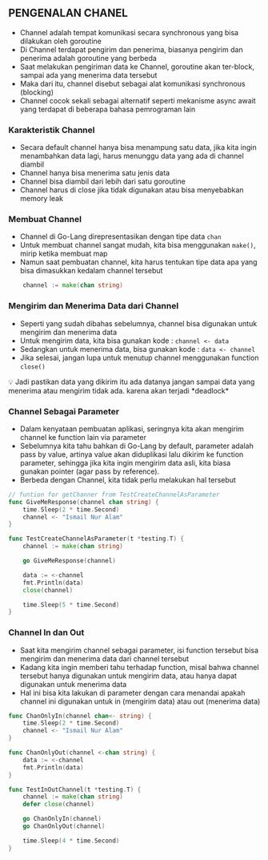 ## PENGENALAN CHANEL

- Channel adalah tempat komunikasi secara synchronous yang bisa dilakukan oleh goroutine
- Di Channel terdapat pengirim dan penerima, biasanya pengirim dan penerima adalah goroutine yang berbeda
- Saat melakukan pengiriman data ke Channel, goroutine akan ter-block, sampai ada yang menerima data tersebut
- Maka dari itu, channel disebut sebagai alat komunikasi synchronous (blocking)
- Channel cocok sekali sebagai alternatif seperti mekanisme async await yang terdapat di beberapa bahasa pemrograman lain

### Karakteristik Channel

- Secara default channel hanya bisa menampung satu data, jika kita ingin menambahkan data lagi, harus menunggu data yang ada di channel diambil
- Channel hanya bisa menerima satu jenis data
- Channel bisa diambil dari lebih dari satu goroutine
- Channel harus di close jika tidak digunakan atau bisa menyebabkan memory leak

### Membuat Channel

- Channel di Go-Lang direpresentasikan dengan tipe data `chan`
- Untuk membuat channel sangat mudah, kita bisa menggunakan `make()`, mirip ketika membuat map
- Namun saat pembuatan channel, kita harus tentukan tipe data apa yang bisa dimasukkan kedalam channel tersebut

```go
	channel := make(chan string)
```

### Mengirim dan Menerima Data dari Channel

- Seperti yang sudah dibahas sebelumnya, channel bisa digunakan untuk mengirim dan menerima data
- Untuk mengirim data, kita bisa gunakan kode : `channel <- data`
- Sedangkan untuk menerima data, bisa gunakan kode : `data <- channel`
- Jika selesai, jangan lupa untuk menutup channel menggunakan function `close()`

<aside>
💡 Jadi pastikan data yang dikirim itu ada datanya jangan sampai data yang menerima atau mengirim tidak ada. karena akan terjadi *deadlock*

</aside>

### Channel Sebagai Parameter

- Dalam kenyataan pembuatan aplikasi, seringnya kita akan mengirim channel ke function lain via parameter
- Sebelumnya kita tahu bahkan di Go-Lang by default, parameter adalah pass by value, artinya value akan diduplikasi lalu dikirim ke function parameter, sehingga jika kita ingin mengirim data asli, kita biasa gunakan pointer (agar pass by reference).
- Berbeda dengan Channel, kita tidak perlu melakukan hal tersebut

```go
// funtion for getChanner from TestCreateChannelAsParameter
func GiveMeResponse(channel chan string) {
	time.Sleep(2 * time.Second)
	channel <- "Ismail Nur Alam"
}

func TestCreateChannelAsParameter(t *testing.T) {
	channel := make(chan string)

	go GiveMeResponse(channel)

	data := <-channel
	fmt.Println(data)
	close(channel)

	time.Sleep(5 * time.Second)
}
```

### Channel In dan Out

- Saat kita mengirim channel sebagai parameter, isi function tersebut bisa mengirim dan menerima data dari channel tersebut
- Kadang kita ingin memberi tahu terhadap function, misal bahwa channel tersebut hanya digunakan untuk mengirim data, atau hanya dapat digunakan untuk menerima data
- Hal ini bisa kita lakukan di parameter dengan cara menandai apakah channel ini digunakan untuk in (mengirim data) atau out (menerima data)

```go
func ChanOnlyIn(channel chan<- string) {
	time.Sleep(2 * time.Second)
	channel <- "Ismail Nur Alam"
}

func ChanOnlyOut(channel <-chan string) {
	data := <-channel
	fmt.Println(data)
}

func TestInOutChannel(t *testing.T) {
	channel := make(chan string)
	defer close(channel)

	go ChanOnlyIn(channel)
	go ChanOnlyOut(channel)

	time.Sleep(4 * time.Second)
}
```